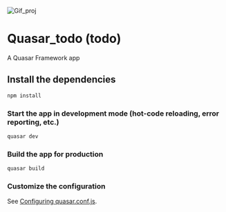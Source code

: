 ![Gif_proj](https://user-images.githubusercontent.com/39094014/131825477-bc5777b1-ae90-4157-84ad-73b2728c17d1.gif)


# Quasar_todo (todo)

A Quasar Framework app

## Install the dependencies
```bash
npm install
```

### Start the app in development mode (hot-code reloading, error reporting, etc.)
```bash
quasar dev
```


### Build the app for production
```bash
quasar build
```

### Customize the configuration
See [Configuring quasar.conf.js](https://v2.quasar.dev/quasar-cli/quasar-conf-js).

